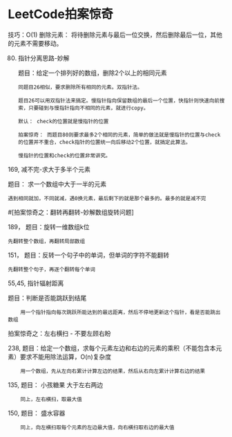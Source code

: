 # LeetCode拍案惊奇

技巧：O(1) 删除元素： 将待删除元素与最后一位交换，然后删除最后一位，其他的元素不需要移动。

80. 指针分离思路-妙解

    题目：给定一个排列好的数组，删除2个以上的相同元素
        
        同题目26相似，要求删除所有相同的元素。双指针法。
        
        题目26可以用双指针法来搞定。慢指针指向保留数组的最后一个位置，快指针则快速向前搜索，只要碰到与慢指针指向不相同的元素，就进行copy。
        
        默认： check的位置就是慢指针的位置
        
        拍案惊奇： 而题目80则要求最多2个相同的元素，简单的做法就是慢指针的位置与check的位置并不重合，check指针的位置统一向后移动2个位置，就搞定此算法。
        
        慢指针的位置和check的位置非常讲究。

169, 减不完-求大于多半个元素

   题目： 求一个数组中大于一半的元素

    遇到相同就加，不同就减，遇0换元素，最后剩下的就是那个最多的。最多的就是减不完

#[拍案惊奇之：翻转再翻转-妙解数组旋转问题]

   189， 题目：旋转一维数组k位

    先翻转整个数组，再翻转局部数组
    
   151， 题目：反转一个句子中的单词，但单词的字符不能翻转

    先翻转整个句子，再逐个翻转每个单词

55,45, 指针辐射距离

  题目：判断是否能跳跃到结尾

        用一个指针指向每次跳跃所能达到的最远距离，然后不停地更新这个指针，看是否能跳出数组

拍案惊奇之：左右横扫 - 不要左顾右盼

  238, 题目：给定一个数组，求每个元素左边和右边的元素的乘积（不能包含本元素）要求不能用除法运算，O(n)复杂度

        用一个数组，先从左向右累计计算左边的结果，然后从右向左累计计算右边的结果

  135, 题目： 小孩糖果 大于左右两边

        同上，左右横扫，取最大值

  150, 题目： 盛水容器 

        同上，向左横扫取每个元素的左边最大值，向右横扫取右边的最大值

      

